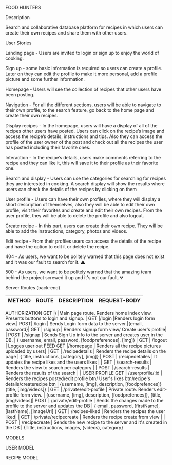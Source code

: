 FOOD HUNTERS

Description

Search and collaborative database platform for recipes in which users can create their own recipes and share them with other users.

User Stories

Landing page - Users are invited to login or sign up to enjoy the world of cooking.

Sign up - some basic information is required so users can create a profile. Later on they can edit the profile to make it more personal, add a profile picture and some further information.

Homepage - Users will see the collection of recipes that other users have been posting.

Navigation - For all the different sections, users will be able to navigate to their own profile, to the search feature, go back to the home page and create their own recipes.

Display recipes - In the homepage, users will have a display of all of the recipes other users have posted. Users can click on the recipe’s image and access the recipe’s details, instructions and tips. Also they can access the profile of the user owner of the post and check out all the recipes the user has posted including their favorite ones.

Interaction - In the recipe’s details, users make comments referring to the recipe and they can like  it, this will save it to their profile as their favorite one.

Search and display - Users can use the categories for searching for recipes they are interested in cooking. A search display will show the results where users can check the details of the recipes by clicking on them

User profile - Users can have their own profiles, where they will display a short description of themselves, also they will be able to edit their own profile, visit their favorites and create and edit their own recipes. From the user profile, they will be able to delete the profile and also logout.

Create recipe - In this part, users can create their own recipe. They will be able to add the instructions, category, photos and videos.

Edit recipe - From their profiles users can access the details of the recipe and have the option to edit it or delete the recipe.

404 - As users, we want to be politely warned that this page does not exist and it was our fault to search for it. ⚠️

500 - As users, we want to be politely warned that the amazing team behind the project screwed it up and it's not our fault.​ 💔

Server Routes (back-end)

METHOD   |   ROUTE   |   DESCRIPTION               |   REQUEST-BODY   |
---------|-----------|-----------------------------|------------------|
AUTHORIZATION
GET      |/          |Main page route. Renders home index view. Presents buttons to login and signup. | 
GET      |/login |Renders login form view.| 
POST| /login | Sends Login form data to the server.|{email, password}|
GET | /signup | Renders signup form view/ Create user's profile| |
POST | /signup | Sends Sign Up info to the server and creates user in the DB. | { username, email, password, [foodpreferences], [img]} |
GET	| /logout | Logges user out 
FEED
GET	|/homepage |	Renders all the recipe pictures uploaded by users| |
GET	| /recipedetails |	Renders the recipe details on the page | { title, instructions, [category], [img]} |
POST | /recipedetailes | It updates the recipe likes and the users likes | |
GET	| /search-results |	Renders the view to search per category | |
POST |	/search-results | Renders the results of the search | |
USER PROFILE
GET	| /userprofile/:id | Renders the recipes posted/edit profile btn/ User's likes btn/recipe's details/createrecipe btn	|	{username, [img], description, [foodprefences]}
{title, [img/videos]} |
GET	| /private/edit-profile	| Private route. Renders edit-profile form view. | {username, [img], description, [foodprefences]}, {title, [img/videos]|
POST | /private/edit-profile | Sends the changes made to the profile to the server and updates the DB | { email, password, [firstName], [lastName], [imageUrl] }
GET	| /recipes-liked | Renders the recipes the user liked| |
GET | /private/recipecreate | Renders the recipe create from view | |
POST | /recipecreate | Sends the new recipe to the server and it's created in the DB | {Title, instructions, images, (videos), category}

MODELS

USER MODEL

RECIPE MODEL